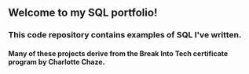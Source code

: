 ## Welcome to my SQL portfolio! 
### This code repository contains examples of SQL I've written. 

#### Many of these projects derive from the Break Into Tech certificate program by Charlotte Chaze.


